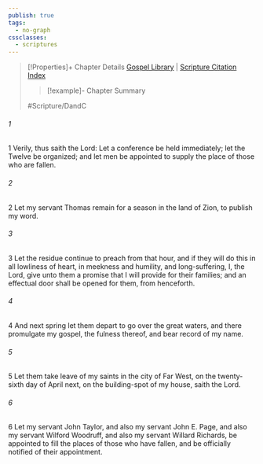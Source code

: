 ```yaml
---
publish: true
tags:
  - no-graph
cssclasses:
  - scriptures
---
```

>[!Properties]+ Chapter Details
>[Gospel Library](https://churchofjesuschrist.org/study/scriptures/dc-testament/dc/118?lang=eng)    |    [Scripture Citation Index](https://scriptures.byu.edu/#12e76::c12e76)
>>[!example]- Chapter Summary
>> 
> 
>
>#Scripture/DandC
###### 1
1 Verily, thus saith the Lord: Let a conference be held immediately; let the Twelve be organized; and let men be appointed to supply the place of those who are fallen.
###### 2
2 Let my servant Thomas remain for a season in the land of Zion, to publish my word.
###### 3
3 Let the residue continue to preach from that hour, and if they will do this in all lowliness of heart, in meekness and humility, and long-suffering, I, the Lord, give unto them a promise that I will provide for their families; and an effectual door shall be opened for them, from henceforth.
###### 4
4 And next spring let them depart to go over the great waters, and there promulgate my gospel, the fulness thereof, and bear record of my name.
###### 5
5 Let them take leave of my saints in the city of Far West, on the twenty-sixth day of April next, on the building-spot of my house, saith the Lord.
###### 6
6 Let my servant John Taylor, and also my servant John E. Page, and also my servant Wilford Woodruff, and also my servant Willard Richards, be appointed to fill the places of those who have fallen, and be officially notified of their appointment.
